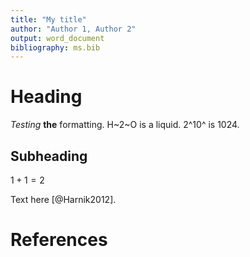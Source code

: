 ```yaml
---
title: "My title"
author: "Author 1, Author 2"
output: word_document
bibliography: ms.bib
---
```


# Heading

*Testing* **the** formatting. H~2~O is a liquid.  2^10^ is 1024.

## Subheading

$1 + 1 = 2$

Text here [@Harnik2012].

# References
